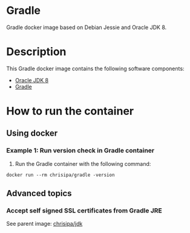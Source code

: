 Gradle
======

Gradle docker image based on Debian Jessie and Oracle JDK 8.

# Description

This Gradle docker image contains the following software components:

 - [Oracle JDK 8](http://www.oracle.com/technetwork/java/javase/downloads/jdk8-downloads-2133151.html)
 - [Gradle](https://gradle.org/install/)

# How to run the container

## Using docker

### Example 1: Run version check in Gradle container 

1. Run the Gradle container with the following command:
  ```
  docker run --rm chrisipa/gradle -version
  ```

## Advanced topics

### Accept self signed SSL certificates from Gradle JRE

See parent image: [chrisipa/jdk](https://github.com/chrisipa/docker-library/tree/master/debian-pom/java-pom/jdk#accept-self-signed-ssl-certificates-from-jre)